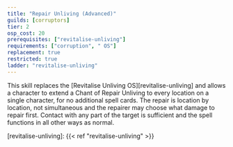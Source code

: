```yaml
---
title: "Repair Unliving (Advanced)"
guilds: [corruptors]
tier: 2
osp_cost: 20
prerequisites: ["revitalise-unliving"]
requirements: ["corruption", " OS"]
replacement: true
restricted: true
ladder: "revitalise-unliving"
---
```

This skill replaces the [Revitalise Unliving OS][revitalise-unliving] and allows a character to extend a Chant of Repair Unliving to every location on a single character, for no additional spell cards. The repair is location by location, not simultaneous and the repairer may choose what damage to repair first. Contact with any part of the target is sufficient and the spell functions in all other ways as normal.

[revitalise-unliving]: {{< ref "revitalise-unliving" >}}